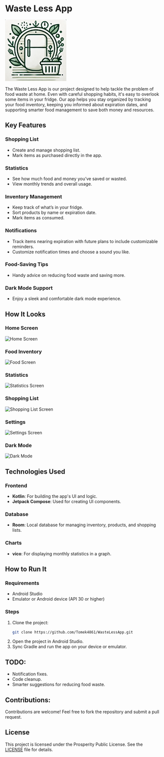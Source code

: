 ﻿# Waste Less App

<img src="app/src/main/res/drawable-nodpi/app_logo.png" alt="Waste Less App Logo" width="200"/>


The Waste Less App is our project designed to help tackle the problem of food waste at home. Even with careful shopping habits, it's easy to overlook some items in your fridge. Our app helps you stay organized by tracking your food inventory, keeping you informed about expiration dates, and supporting smarter food management to save both money and resources.


## Key Features

### **Shopping List**
- Create and manage shopping list.
- Mark items as purchased directly in the app.

### **Statistics**
- See how much food and money you’ve saved or wasted.
- View monthly trends and overall usage.

### **Inventory Management**
- Keep track of what’s in your fridge.
- Sort products by name or expiration date.
- Mark items as consumed.

### **Notifications**
- Track items nearing expiration with future plans to include customizable reminders.
- Customize notification times and choose a sound you like.

###  **Food-Saving Tips**
- Handy advice on reducing food waste and saving more.

### **Dark Mode Support**
- Enjoy a sleek and comfortable dark mode experience.


## How It Looks

### Home Screen
![Home Screen]()

### Food Inventory
![Food Screen]()

### Statistics
![Statistics Screen]()

### Shopping List
![Shopping List Screen](![image](https://github.com/user-attachments/assets/a10b9acb-6ee8-4531-855c-6c6b99ad6547))

### Settings
![Settings Screen](![image](https://github.com/user-attachments/assets/b7006e0f-50ab-4672-975d-eb8d36efd776))

### Dark Mode
![Dark Mode](![image](https://github.com/user-attachments/assets/1802443d-b094-49cd-9ce2-5c4960398aaa))



## Technologies Used

### **Frontend**
- **Kotlin**: For building the app's UI and logic.
- **Jetpack Compose**: Used for creating UI components.

### **Database**
- **Room**: Local database for managing inventory, products, and shopping lists.


### **Charts**
- **vico**: For displaying monthly statistics in a graph.



## How to Run It

### Requirements
- Android Studio
- Emulator or Android device (API 30 or higher)

### Steps
1. Clone the project:
   ```bash
   git clone https://github.com/Tomek4861/WasteLessApp.git
   ```
2. Open the project in Android Studio.
3. Sync Gradle and run the app on your device or emulator.



## TODO:
- Notification fixes.
- Code cleanup.
- Smarter suggestions for reducing food waste.

## Contributions:
Contributions are welcome! Feel free to fork the repository and submit a pull request.


## License
This project is licensed under the Prosperity Public License. See the [LICENSE](LICENSE.md) file for details.


